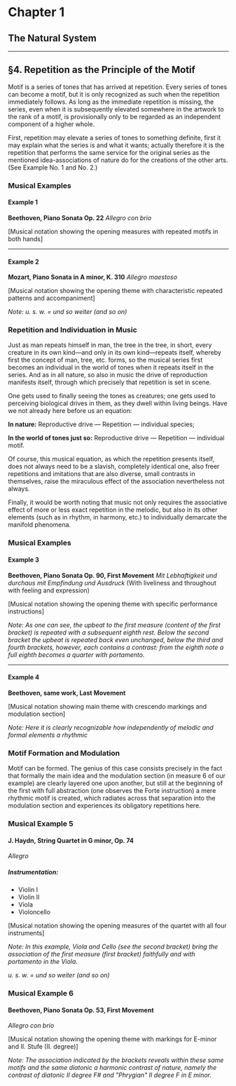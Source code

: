 # Chapter 1
## The Natural System

---

## §4. Repetition as the Principle of the Motif

Motif is a series of tones that has arrived at repetition. Every series of tones can become a motif, but it is only recognized as such when the repetition immediately follows. As long as the immediate repetition is missing, the series, even when it is subsequently elevated somewhere in the artwork to the rank of a motif, is provisionally only to be regarded as an independent component of a higher whole.

First, repetition may elevate a series of tones to something definite, first it may explain what the series is and what it wants; actually therefore it is the repetition that performs the same service for the original series as the mentioned idea-associations of nature do for the creations of the other arts. (See Example No. 1 and No. 2.)

### Musical Examples

#### Example 1
**Beethoven, Piano Sonata Op. 22**
*Allegro con brio*

[Musical notation showing the opening measures with repeated motifs in both hands]

---

#### Example 2
**Mozart, Piano Sonata in A minor, K. 310**
*Allegro maestoso*

[Musical notation showing the opening theme with characteristic repeated patterns and accompaniment]

*Note: u. s. w. = und so weiter (and so on)*

### Repetition and Individuation in Music

Just as man repeats himself in man, the tree in the tree, in short, every creature in its own kind—and only in its own kind—repeats itself, whereby first the concept of man, tree, etc. forms, so the musical series first becomes an individual in the world of tones when it repeats itself in the series. And as in all nature, so also in music the drive of reproduction manifests itself, through which precisely that repetition is set in scene.

One gets used to finally seeing the tones as creatures; one gets used to perceiving biological drives in them, as they dwell within living beings. Have we not already here before us an equation:

**In nature:** Reproductive drive — Repetition — individual species;

**In the world of tones just so:** Reproductive drive — Repetition — individual motif.

Of course, this musical equation, as which the repetition presents itself, does not always need to be a slavish, completely identical one, also freer repetitions and imitations that are also diverse, small contrasts in themselves, raise the miraculous effect of the association nevertheless not always.

Finally, it would be worth noting that music not only requires the associative effect of more or less exact repetition in the melodic, but also in its other elements (such as in rhythm, in harmony, etc.) to individually demarcate the manifold phenomena.

### Musical Examples

#### Example 3
**Beethoven, Piano Sonata Op. 90, First Movement**
*Mit Lebhaftigkeit und durchaus mit Empfindung und Ausdruck*
(With liveliness and throughout with feeling and expression)

[Musical notation showing the opening theme with specific performance instructions]

*Note: As one can see, the upbeat to the first measure (content of the first bracket) is repeated with a subsequent eighth rest. Below the second bracket the upbeat is repeated back even unchanged, below the third and fourth brackets, however, each contains a contrast: from the eighth note a full eighth becomes a quarter with portamento.*

---

#### Example 4
**Beethoven, same work, Last Movement**

[Musical notation showing main theme with crescendo markings and modulation section]

*Note: Here it is clearly recognizable how independently of melodic and formal elements a rhythmic*

### Motif Formation and Modulation

Motif can be formed. The genius of this case consists precisely in the fact that formally the main idea and the modulation section (in measure 6 of our example) are clearly layered one upon another, but still at the beginning of the first with full abstraction (one observes the Forte instruction) a mere rhythmic motif is created, which radiates across that separation into the modulation section and experiences its obligatory repetitions here.


### Musical Example 5

#### J. Haydn, String Quartet in G minor, Op. 74
*Allegro*

##### Instrumentation:
- Violin I
- Violin II
- Viola
- Violoncello

[Musical notation showing the opening measures of the quartet with all four instruments]

*Note: In this example, Viola and Cello (see the second bracket) bring the association of the first measure (first bracket) faithfully and with portamento in the Viola.*

*u. s. w. = und so weiter (and so on)*

### Musical Example 6

#### Beethoven, Piano Sonata Op. 53, First Movement
*Allegro con brio*

[Musical notation showing the opening theme with markings for E-minor and II. Stufe (II. degree)]

*Note: The association indicated by the brackets reveals within these same motifs and the same diatonic a harmonic contrast of nature, namely the contrast of diatonic II degree F# and "Phrygian" II degree F in E minor.*